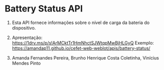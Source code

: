 # Battery Status API

1) Esta API fornece informações sobre o nível de carga da bateria do dispositivo.

2) Apresentação: https://1drv.ms/p/s!ArMCktTr1HmNhctSJWtqpMwBjHLGyQ
	Exemplo: https://amandap11.github.io/cefet-web-weblot/apis/battery-status/

3) Amanda Fernandes Pereira, Brunho Henrique Costa Coletinha, Vinícius Mendes Pinto
